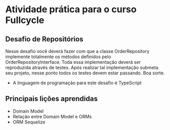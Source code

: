 # Atividade prática para o curso Fullcycle

## Desafio de Repositórios
Nesse desafio você deverá fazer com que a classe OrderRepository implemente totalmente os métodos 
definidos pelo OrderRepositoryInterface. Toda essa implementação deverá ser reproduzida através de testes.
Após realizar tal implementação submeta seu projeto, nesse ponto todos os testes devem estar passando.
Boa sorte.
* A linguagem de programação para este desafio é TypeScript

## Principais lições aprendidas
- Domain Model
- Relação entre Domain Model e ORMs
- ORM Sequelize